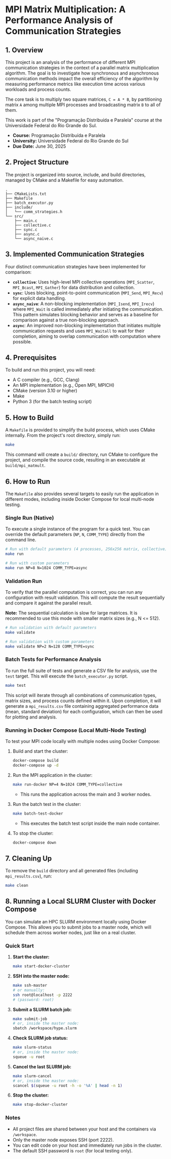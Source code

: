 # MPI Matrix Multiplication: A Performance Analysis of Communication Strategies

## 1. Overview

This project is an analysis of the performance of different MPI communication strategies in the context of a parallel matrix multiplication algorithm. The goal is to investigate how synchronous and asynchronous communication methods impact the overall efficiency of the algorithm by measuring performance metrics like execution time across various workloads and process counts. 

The core task is to multiply two square matrices, `C = A * B`, by partitioning matrix `A` among multiple MPI processes and broadcasting matrix `B` to all of them.

This work is part of the "Programação Distribuída e Paralela" course at the Universidade Federal do Rio Grande do Sul. 

- **Course:** Programação Distribuída e Paralela 
- **University:** Universidade Federal do Rio Grande do Sul 
- **Due Date:** June 30, 2025 

## 2. Project Structure

The project is organized into source, include, and build directories, managed by CMake and a Makefile for easy automation.

```
.
├── CMakeLists.txt
├── Makefile
├── batch_executor.py
├── include/
│   └── comm_strategies.h
└── src/
    ├── main.c
    ├── collective.c
    ├── sync.c
    ├── async.c
    └── async_naive.c
```

## 3. Implemented Communication Strategies

Four distinct communication strategies have been implemented for comparison:

-   **`collective`**: Uses high-level MPI collective operations (`MPI_Scatter`, `MPI_Bcast`, `MPI_Gather`) for data distribution and collection.
-   **`sync`**: Uses blocking, point-to-point communication (`MPI_Send`, `MPI_Recv`) for explicit data handling.
-   **`async_naive`**: A non-blocking implementation (`MPI_Isend`, `MPI_Irecv`) where `MPI_Wait` is called immediately after initiating the communication. This pattern simulates blocking behavior and serves as a baseline for comparison against a true non-blocking approach.
-   **`async`**: An improved non-blocking implementation that initiates multiple communication requests and uses `MPI_Waitall` to wait for their completion, aiming to overlap communication with computation where possible.

## 4. Prerequisites

To build and run this project, you will need:
- A C compiler (e.g., GCC, Clang)
- An MPI implementation (e.g., Open MPI, MPICH)
- CMake (version 3.10 or higher)
- Make
- Python 3 (for the batch testing script)

## 5. How to Build

A `Makefile` is provided to simplify the build process, which uses CMake internally. From the project's root directory, simply run:

```bash
make
```
This command will create a `build/` directory, run CMake to configure the project, and compile the source code, resulting in an executable at `build/mpi_matmult`.

## 6. How to Run

The `Makefile` also provides several targets to easily run the application in different modes, including inside Docker Compose for local multi-node testing.

### Single Run (Native)

To execute a single instance of the program for a quick test. You can override the default parameters (`NP`, `N`, `COMM_TYPE`) directly from the command line.

```bash
# Run with default parameters (4 processes, 256x256 matrix, collective)
make run

# Run with custom parameters
make run NP=8 N=1024 COMM_TYPE=async
```

### Validation Run

To verify that the parallel computation is correct, you can run any configuration with result validation. This will compute the result sequentially and compare it against the parallel result.

**Note:** The sequential calculation is slow for large matrices. It is recommended to use this mode with smaller matrix sizes (e.g., N <= 512).

```bash
# Run validation with default parameters
make validate

# Run validation with custom parameters
make validate NP=2 N=128 COMM_TYPE=sync
```

### Batch Tests for Performance Analysis

To run the full suite of tests and generate a CSV file for analysis, use the `test` target. This will execute the `batch_executor.py` script.

```bash
make test
```
This script will iterate through all combinations of communication types, matrix sizes, and process counts defined within it. Upon completion, it will generate a `mpi_results.csv` file containing aggregated performance data (mean, standard deviation) for each configuration, which can then be used for plotting and analysis.

### Running in Docker Compose (Local Multi-Node Testing)

To test your MPI code locally with multiple nodes using Docker Compose:

1. Build and start the cluster:

   ```bash
   docker-compose build
   docker-compose up -d
   ```

2. Run the MPI application in the cluster:

   ```bash
   make run-docker NP=4 N=1024 COMM_TYPE=collective
   ```
   - This runs the application across the main and 3 worker nodes.

3. Run the batch test in the cluster:

   ```bash
   make batch-test-docker
   ```
   - This executes the batch test script inside the main node container.

4. To stop the cluster:

   ```bash
   docker-compose down
   ```

## 7. Cleaning Up

To remove the `build` directory and all generated files (including `mpi_results.csv`), run:

```bash
make clean
```

## 8. Running a Local SLURM Cluster with Docker Compose

You can simulate an HPC SLURM environment locally using Docker Compose. This allows you to submit jobs to a master node, which will schedule them across worker nodes, just like on a real cluster.

### Quick Start

1. **Start the cluster:**

   ```bash
   make start-docker-cluster
   ```

2. **SSH into the master node:**

   ```bash
   make ssh-master
   # or manually:
   ssh root@localhost -p 2222
   # (password: root)
   ```

3. **Submit a SLURM batch job:**

   ```bash
   make submit-job
   # or, inside the master node:
   sbatch /workspace/hype.slurm
   ```

4. **Check SLURM job status:**

   ```bash
   make slurm-status
   # or, inside the master node:
   squeue -u root
   ```

5. **Cancel the last SLURM job:**

   ```bash
   make slurm-cancel
   # or, inside the master node:
   scancel $(squeue -u root -h -o '%A' | head -n 1)
   ```

6. **Stop the cluster:**

   ```bash
   make stop-docker-cluster
   ```

### Notes
- All project files are shared between your host and the containers via `/workspace`.
- Only the master node exposes SSH (port 2222).
- You can edit code on your host and immediately run jobs in the cluster.
- The default SSH password is `root` (for local testing only).